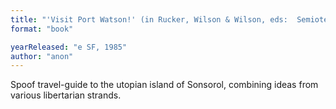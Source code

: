 ```yaml
---
title: "'Visit Port Watson!' (in Rucker, Wilson & Wilson, eds:  Semiotext"
format: "book"

yearReleased: "e SF, 1985"
author: "anon"
---
```

Spoof travel-guide to the utopian island of Sonsorol,  combining ideas from various libertarian strands. 